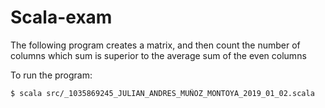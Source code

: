 # Scala-exam

The following program creates a matrix, and then count the number of columns which sum is superior to the average sum of the even columns

To run the program: 
```bash
$ scala src/_1035869245_JULIAN_ANDRES_MUÑOZ_MONTOYA_2019_01_02.scala
```

